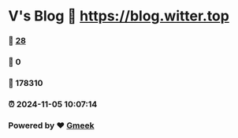 # V's Blog :link: https://blog.witter.top 
### :page_facing_up: [28](https://blog.witter.top/tag.html) 
### :speech_balloon: 0 
### :hibiscus: 178310 
### :alarm_clock: 2024-11-05 10:07:14 
### Powered by :heart: [Gmeek](https://github.com/Meekdai/Gmeek)
